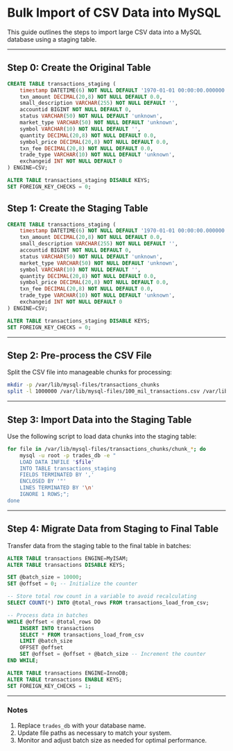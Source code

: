 
# Bulk Import of CSV Data into MySQL

This guide outlines the steps to import large CSV data into a MySQL database using a staging table.

---
## Step 0: Create the Original Table

```sql
CREATE TABLE transactions_staging (
    timestamp DATETIME(6) NOT NULL DEFAULT '1970-01-01 00:00:00.000000',
    txn_amount DECIMAL(20,8) NOT NULL DEFAULT 0.0,
    small_description VARCHAR(255) NOT NULL DEFAULT '',
    accountid BIGINT NOT NULL DEFAULT 0,
    status VARCHAR(50) NOT NULL DEFAULT 'unknown',
    market_type VARCHAR(50) NOT NULL DEFAULT 'unknown',
    symbol VARCHAR(10) NOT NULL DEFAULT '',
    quantity DECIMAL(20,8) NOT NULL DEFAULT 0.0,
    symbol_price DECIMAL(20,8) NOT NULL DEFAULT 0.0,
    txn_fee DECIMAL(20,8) NOT NULL DEFAULT 0.0,
    trade_type VARCHAR(10) NOT NULL DEFAULT 'unknown',
    exchangeid INT NOT NULL DEFAULT 0
) ENGINE=CSV;

ALTER TABLE transactions_staging DISABLE KEYS;
SET FOREIGN_KEY_CHECKS = 0;
```


## Step 1: Create the Staging Table

```sql
CREATE TABLE transactions_staging (
    timestamp DATETIME(6) NOT NULL DEFAULT '1970-01-01 00:00:00.000000',
    txn_amount DECIMAL(20,8) NOT NULL DEFAULT 0.0,
    small_description VARCHAR(255) NOT NULL DEFAULT '',
    accountid BIGINT NOT NULL DEFAULT 0,
    status VARCHAR(50) NOT NULL DEFAULT 'unknown',
    market_type VARCHAR(50) NOT NULL DEFAULT 'unknown',
    symbol VARCHAR(10) NOT NULL DEFAULT '',
    quantity DECIMAL(20,8) NOT NULL DEFAULT 0.0,
    symbol_price DECIMAL(20,8) NOT NULL DEFAULT 0.0,
    txn_fee DECIMAL(20,8) NOT NULL DEFAULT 0.0,
    trade_type VARCHAR(10) NOT NULL DEFAULT 'unknown',
    exchangeid INT NOT NULL DEFAULT 0
) ENGINE=CSV;

ALTER TABLE transactions_staging DISABLE KEYS;
SET FOREIGN_KEY_CHECKS = 0;
```

---

## Step 2: Pre-process the CSV File

Split the CSV file into manageable chunks for processing:

```bash
mkdir -p /var/lib/mysql-files/transactions_chunks
split -l 1000000 /var/lib/mysql-files/100_mil_transactions.csv /var/lib/mysql-files/transactions_chunks/chunk_
```

---

## Step 3: Import Data into the Staging Table

Use the following script to load data chunks into the staging table:

```bash
for file in /var/lib/mysql-files/transactions_chunks/chunk_*; do
    mysql -u root -p trades_db -e "
    LOAD DATA INFILE '$file'
    INTO TABLE transactions_staging
    FIELDS TERMINATED BY ',' 
    ENCLOSED BY '"' 
    LINES TERMINATED BY '\n'
    IGNORE 1 ROWS;";
done
```

---

## Step 4: Migrate Data from Staging to Final Table

Transfer data from the staging table to the final table in batches:

```sql
ALTER TABLE transactions ENGINE=MyISAM;
ALTER TABLE transactions DISABLE KEYS;

SET @batch_size = 10000;
SET @offset = 0; -- Initialize the counter

-- Store total row count in a variable to avoid recalculating
SELECT COUNT(*) INTO @total_rows FROM transactions_load_from_csv;

-- Process data in batches
WHILE @offset < @total_rows DO
    INSERT INTO transactions 
    SELECT * FROM transactions_load_from_csv
    LIMIT @batch_size 
    OFFSET @offset
    SET @offset = @offset + @batch_size -- Increment the counter
END WHILE;

ALTER TABLE transactions ENGINE=InnoDB;
ALTER TABLE transactions ENABLE KEYS;
SET FOREIGN_KEY_CHECKS = 1;
```

---

### Notes

1. Replace `trades_db` with your database name.
2. Update file paths as necessary to match your system.
3. Monitor and adjust batch size as needed for optimal performance.